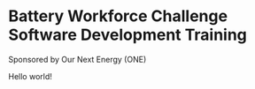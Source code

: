 # Battery Workforce Challenge Software Development Training

Sponsored by Our Next Energy (ONE)

Hello world!